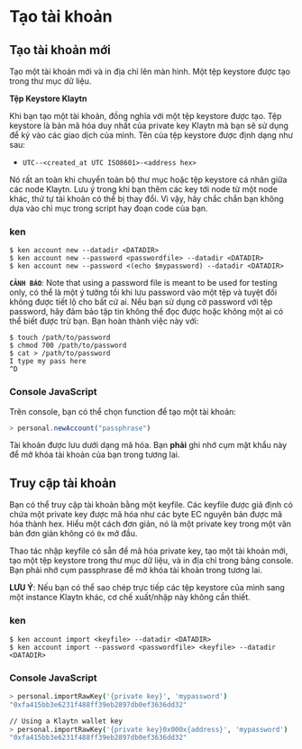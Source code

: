 # Tạo tài khoản

## Tạo tài khoản mới

Tạo một tài khoản mới và in địa chỉ lên màn hình. Một tệp keystore được tạo trong thư mục dữ liệu. 

**Tệp Keystore Klaytn**

Khi bạn tạo một tài khoản, đồng nghĩa với một tệp keystore được tạo. Tệp keystore là bản mã hóa duy nhất của private key Klaytn mà bạn sẽ sử dụng để ký vào các giao dịch của mình. Tên của tệp keystore được định dạng như sau:

- `UTC--<created_at UTC ISO8601>-<address hex>`

Nó rất an toàn khi chuyển toàn bộ thư mục hoặc tệp keystore cá nhân giữa các
node Klaytn. Lưu ý trong khi bạn thêm các key tới node từ một node khác,
thứ tự tài khoản có thể bị thay đổi. Vì vậy, hãy chắc chắn bạn không dựa vào chỉ mục trong 
script hay đoạn code của bạn.


### ken

```shell
$ ken account new --datadir <DATADIR>
$ ken account new --password <passwordfile> --datadir <DATADIR>
$ ken account new --password <(echo $mypassword) --datadir <DATADIR>
```

**`CẢNH BÁO`**: Note that using a password file is meant to be used for testing only,  có thể là một ý tưởng tồi khi lưu
password vào một tệp và tuyệt đối không được tiết lộ cho bất cứ ai. Nếu bạn sử dụng cờ password với tệp password, hãy đảm bảo tập tin không thể đọc được hoặc không một ai có thể biết được trừ bạn. Bạn hoàn thành việc này với:

```shell
$ touch /path/to/password
$ chmod 700 /path/to/password
$ cat > /path/to/password
I type my pass here
^D
```

### Console JavaScript

Trên console, bạn có thể chọn function để tạo một tài khoản:

```javascript
> personal.newAccount("passphrase")
```

Tài khoản được lưu dưới dạng mã hóa. Bạn **phải** ghi nhớ cụm mật khẩu này để mở khóa tài khoản của bạn trong tương lai.



## Truy cập tài khoản

Bạn có thể truy cập tài khoản bằng một keyfile. Các keyfile được giả định có chứa một private key được mã hóa như các byte EC nguyên bản được mã hóa thành hex. Hiểu một cách đơn giản, nó là một private key trong một văn bản đơn giản không có `0x` mở đầu. 

Thao tác nhập keyfile có sẵn để mã hóa private key, tạo một tài khoản mới, tạo một tệp keystore trong thư mục dữ liệu, và in địa chỉ trong bảng console. Bạn phải nhớ cụm passphrase để mở khóa tài khoản trong tương lai.

**LƯU Ý**: Nếu bạn có thể sao chép trực tiếp các tệp keystore của mình sang một instance Klaytn khác, cơ chế xuất/nhập này không cần thiết.

### ken

```shell
$ ken account import <keyfile> --datadir <DATADIR>
$ ken account import --password <passwordfile> <keyfile> --datadir <DATADIR>
```

### Console JavaScript

```bash
> personal.importRawKey('{private key}', 'mypassword')
"0xfa415bb3e6231f488ff39eb2897db0ef3636dd32"

// Using a Klaytn wallet key
> personal.importRawKey('{private key}0x000x{address}', 'mypassword')
"0xfa415bb3e6231f488ff39eb2897db0ef3636dd32"
```

